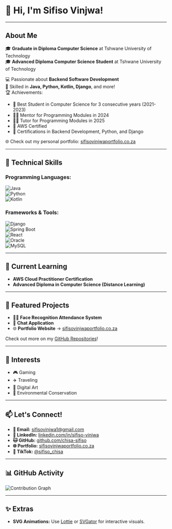 # 👋 Hi, I'm Sifiso Vinjwa!  

---

## About Me  
🎓 **Graduate in Diploma Computer Science** at Tshwane University of Technology  
🎓 **Advanced Diploma Computer Science Student** at Tshwane University of Technology  

💻 Passionate about **Backend Software Development**  
🌟 Skilled in **Java, Python, Kotlin, Django**, and more!  
🏆 Achievements:  
- 🥇 Best Student in Computer Science for 3 consecutive years (2021-2023)  
- 👨‍🏫 Mentor for Programming Modules in 2024  
- 👨‍🏫 Tutor for Programming Modules in 2025  
- 🏅 AWS Certified  
- 🏅 Certifications in Backend Development, Python, and Django  

🌐 Check out my personal portfolio: [sifisovinjwaportfolio.co.za](https://sifisovinjwaportfolio.co.za/)

---

## 🔧 Technical Skills  
### Programming Languages:  
![Java](https://img.shields.io/badge/Java-ED8B00?style=for-the-badge&logo=java&logoColor=white)  
![Python](https://img.shields.io/badge/Python-3776AB?style=for-the-badge&logo=python&logoColor=white)  
![Kotlin](https://img.shields.io/badge/Kotlin-0095D5?style=for-the-badge&logo=kotlin&logoColor=white)

### Frameworks & Tools:  
![Django](https://img.shields.io/badge/Django-092E20?style=for-the-badge&logo=django&logoColor=white)  
![Spring Boot](https://img.shields.io/badge/Spring_Boot-6DB33F?style=for-the-badge&logo=spring-boot&logoColor=white)  
![React](https://img.shields.io/badge/React-20232A?style=for-the-badge&logo=react&logoColor=61DAFB)  
![Oracle](https://img.shields.io/badge/Oracle-F80000?style=for-the-badge&logo=oracle&logoColor=white)  
![MySQL](https://img.shields.io/badge/MySQL-4479A1?style=for-the-badge&logo=mysql&logoColor=white)

---

## 🌱 Current Learning  
- **AWS Cloud Practitioner Certification**  
- **Advanced Diploma in Computer Science (Distance Learning)**  

---

## 🌟 Featured Projects  
- 🕵️‍♂️ **Face Recognition Attendance System**  
- 💬 **Chat Application**  
- 🌐 **Portfolio Website** → [sifisovinjwaportfolio.co.za](https://sifisovinjwaportfolio.co.za/)

Check out more on my [GitHub Repositories](https://github.com/chisa-sifiso)!

---

## 🎨 Interests  
- 🎮 Gaming  
- ✈️ Traveling  
- 🎨 Digital Art  
- 🌿 Environmental Conservation  

---

## 📫 Let's Connect!  
- **📧 Email:** [sifisovinjwa1@gmail.com](mailto:sifisovinjwa1@gmail.com)  
- **💼 LinkedIn:** [linkedin.com/in/sifiso-vinjwa](https://linkedin.com/in/sifiso-vinjwa)  
- **🐱 GitHub:** [github.com/chisa-sifiso](https://github.com/chisa-sifiso)  
- **🌐 Portfolio:** [sifisovinjwaportfolio.co.za](https://sifisovinjwaportfolio.co.za/)  
- **🎵 TikTok:** [@sifiso_chisa](https://www.tiktok.com/@sifiso_chisa?is_from_webapp=1&sender_device=pc)

---

## 📊 GitHub Activity  
![Contribution Graph](https://github-readme-stats.vercel.app/api?username=chisa-sifiso&show_icons=true&theme=tokyonight)

---

## ✨ Extras  
- **SVG Animations:** Use [Lottie](https://lottiefiles.com/) or [SVGator](https://www.svgator.com/) for interactive visuals.  
